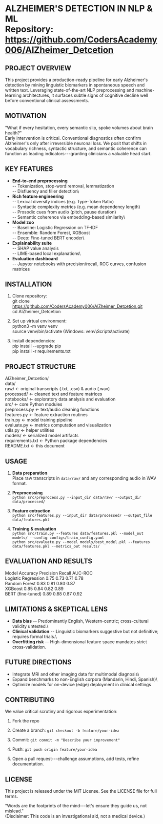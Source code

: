 ALZHEIMER'S DETECTION IN NLP & ML\
Repository: <https://github.com/CodersAcademy006/AlZheimer_Detcetion>
========================================================================================================

PROJECT OVERVIEW
----------------

This project provides a production-ready pipeline for early Alzheimer's detection by mining linguistic biomarkers in spontaneous speech and written text. Leveraging state-of-the-art NLP preprocessing and machine-learning architectures, it surfaces subtle signs of cognitive decline well before conventional clinical assessments.

MOTIVATION
----------

"What if every hesitation, every semantic slip, spoke volumes about brain health?"\
Early intervention is critical. Conventional diagnostics often confirm Alzheimer's only after irreversible neuronal loss. We posit that shifts in vocabulary richness, syntactic structure, and semantic coherence can function as leading indicators---granting clinicians a valuable head start.

KEY FEATURES
------------

- **End-to-end preprocessing**\
-- Tokenization, stop-word removal, lemmatization\
-- Disfluency and filler detection\
- **Rich feature engineering**\
-- Lexical diversity indices (e.g. Type-Token Ratio)\
-- Syntactic complexity metrics (e.g. mean dependency length)\
-- Prosodic cues from audio (pitch, pause duration)\
-- Semantic coherence via embedding-based similarity\
- **Model zoo**\
-- Baseline: Logistic Regression on TF-IDF\
-- Ensemble: Random Forest, XGBoost\
-- Deep: Fine-tuned BERT encoder\
- **Explainability suite**\
-- SHAP value analysis\
-- LIME-based local explanations\
- **Evaluation dashboard**\
-- Jupyter notebooks with precision/recall, ROC curves, confusion matrices

INSTALLATION
------------

1.  Clone repository:\
    git clone <https://github.com/CodersAcademy006/AlZheimer_Detcetion.git>\
    cd AlZheimer_Detcetion

2.  Set up virtual environment:\
    python3 -m venv venv\
    source venv/bin/activate (Windows: venv\Scripts\activate)

3.  Install dependencies:\
    pip install --upgrade pip\
    pip install -r requirements.txt

PROJECT STRUCTURE
-----------------

AlZheimer_Detcetion/\
data/\
raw/ ← original transcripts (.txt, .csv) & audio (.wav)\
processed/ ← cleaned text and feature matrices\
notebooks/ ← exploratory data analysis and evaluation\
src/ ← core Python modules\
preprocess.py ← text/audio cleaning functions\
features.py ← feature extraction routines\
train.py ← model training pipeline\
evaluate.py ← metrics computation and visualization\
utils.py ← helper utilities\
models/ ← serialized model artifacts\
requirements.txt ← Python package dependencies\
README.txt ← this document

USAGE
-----

1.  **Data preparation**\
    Place raw transcripts in `data/raw/` and any corresponding audio in WAV format.

2.  **Preprocessing**\
    `python src/preprocess.py --input_dir data/raw/ --output_dir data/processed/`

3.  **Feature extraction**\
    `python src/features.py --input_dir data/processed/ --output_file data/features.pkl`

4.  **Training & evaluation**\
    `python src/train.py --features data/features.pkl --model_out models/ --config configs/train_config.yaml`\
    `python src/evaluate.py --model models/best_model.pkl --features data/features.pkl --metrics_out results/`

EVALUATION AND RESULTS
----------------------

Model Accuracy Precision Recall AUC-ROC\
Logistic Regression 0.75 0.73 0.71 0.78\
Random Forest 0.83 0.81 0.80 0.87\
XGBoost 0.85 0.84 0.82 0.89\
BERT (fine-tuned) 0.89 0.88 0.87 0.92

LIMITATIONS & SKEPTICAL LENS
----------------------------

- **Data bias** -- Predominantly English, Western-centric; cross-cultural validity untested.\
- **Clinical validation** -- Linguistic biomarkers suggestive but not definitive; requires formal trials.\
- **Overfitting risk** -- High-dimensional feature space mandates strict cross-validation.

FUTURE DIRECTIONS
-----------------

- Integrate MRI and other imaging data for multimodal diagnosis\
- Expand benchmarks to non-English corpora (Mandarin, Hindi, Spanish)\
- Optimize models for on-device (edge) deployment in clinical settings

CONTRIBUTING
------------

We value critical scrutiny and rigorous experimentation:

1.  Fork the repo

2.  Create a branch: `git checkout -b feature/your-idea`

3.  Commit: `git commit -m "Describe your improvement"`

4.  Push: `git push origin feature/your-idea`

5.  Open a pull request---challenge assumptions, add tests, refine documentation.

LICENSE
-------

This project is released under the MIT License. See the LICENSE file for full terms.

"Words are the footprints of the mind---let's ensure they guide us, not mislead."\
(Disclaimer: This code is an investigational aid, not a medical device.)